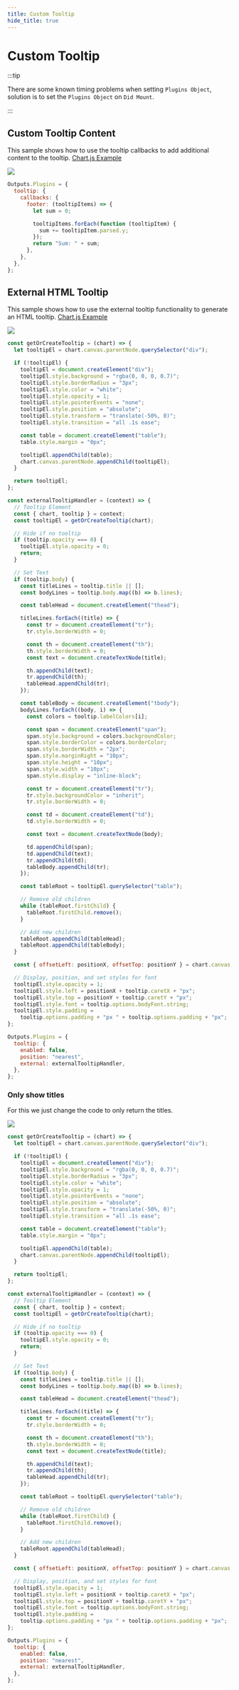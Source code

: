 ```yaml
---
title: Custom Tooltip
hide_title: true
---
```


# Custom Tooltip

:::tip

There are some known timing problems when setting `Plugins Object`,
solution is to set the `Plugins Object` on `Did Mount`.

:::

## Custom Tooltip Content

This sample shows how to use the tooltip callbacks to add additional content to the tooltip.
[Chart.js Example](https://www.chartjs.org/docs/3.6.0/samples/tooltip/content.html)

<div className="ndl-image-with-background l">

![](library/modules/chartjs/guides/custom-tooltip-content.png)

</div>

```js
Outputs.Plugins = {
  tooltip: {
    callbacks: {
      footer: (tooltipItems) => {
        let sum = 0;

        tooltipItems.forEach(function (tooltipItem) {
          sum += tooltipItem.parsed.y;
        });
        return "Sum: " + sum;
      },
    },
  },
};
```

## External HTML Tooltip

This sample shows how to use the external tooltip functionality to generate an HTML tooltip.
[Chart.js Example](https://www.chartjs.org/docs/3.6.0/samples/tooltip/html.html)

<div className="ndl-image-with-background l">

![](library/modules/chartjs/guides/custom-tooltip-content.png)

</div>

```js
const getOrCreateTooltip = (chart) => {
  let tooltipEl = chart.canvas.parentNode.querySelector("div");

  if (!tooltipEl) {
    tooltipEl = document.createElement("div");
    tooltipEl.style.background = "rgba(0, 0, 0, 0.7)";
    tooltipEl.style.borderRadius = "3px";
    tooltipEl.style.color = "white";
    tooltipEl.style.opacity = 1;
    tooltipEl.style.pointerEvents = "none";
    tooltipEl.style.position = "absolute";
    tooltipEl.style.transform = "translate(-50%, 0)";
    tooltipEl.style.transition = "all .1s ease";

    const table = document.createElement("table");
    table.style.margin = "0px";

    tooltipEl.appendChild(table);
    chart.canvas.parentNode.appendChild(tooltipEl);
  }

  return tooltipEl;
};

const externalTooltipHandler = (context) => {
  // Tooltip Element
  const { chart, tooltip } = context;
  const tooltipEl = getOrCreateTooltip(chart);

  // Hide if no tooltip
  if (tooltip.opacity === 0) {
    tooltipEl.style.opacity = 0;
    return;
  }

  // Set Text
  if (tooltip.body) {
    const titleLines = tooltip.title || [];
    const bodyLines = tooltip.body.map((b) => b.lines);

    const tableHead = document.createElement("thead");

    titleLines.forEach((title) => {
      const tr = document.createElement("tr");
      tr.style.borderWidth = 0;

      const th = document.createElement("th");
      th.style.borderWidth = 0;
      const text = document.createTextNode(title);

      th.appendChild(text);
      tr.appendChild(th);
      tableHead.appendChild(tr);
    });

    const tableBody = document.createElement("tbody");
    bodyLines.forEach((body, i) => {
      const colors = tooltip.labelColors[i];

      const span = document.createElement("span");
      span.style.background = colors.backgroundColor;
      span.style.borderColor = colors.borderColor;
      span.style.borderWidth = "2px";
      span.style.marginRight = "10px";
      span.style.height = "10px";
      span.style.width = "10px";
      span.style.display = "inline-block";

      const tr = document.createElement("tr");
      tr.style.backgroundColor = "inherit";
      tr.style.borderWidth = 0;

      const td = document.createElement("td");
      td.style.borderWidth = 0;

      const text = document.createTextNode(body);

      td.appendChild(span);
      td.appendChild(text);
      tr.appendChild(td);
      tableBody.appendChild(tr);
    });

    const tableRoot = tooltipEl.querySelector("table");

    // Remove old children
    while (tableRoot.firstChild) {
      tableRoot.firstChild.remove();
    }

    // Add new children
    tableRoot.appendChild(tableHead);
    tableRoot.appendChild(tableBody);
  }

  const { offsetLeft: positionX, offsetTop: positionY } = chart.canvas;

  // Display, position, and set styles for font
  tooltipEl.style.opacity = 1;
  tooltipEl.style.left = positionX + tooltip.caretX + "px";
  tooltipEl.style.top = positionY + tooltip.caretY + "px";
  tooltipEl.style.font = tooltip.options.bodyFont.string;
  tooltipEl.style.padding =
    tooltip.options.padding + "px " + tooltip.options.padding + "px";
};

Outputs.Plugins = {
  tooltip: {
    enabled: false,
    position: "nearest",
    external: externalTooltipHandler,
  },
};
```

### Only show titles

For this we just change the code to only return the titles.

<div className="ndl-image-with-background l">

![](library/modules/chartjs/guides/only-show-titles-chart.png)

</div>


```js
const getOrCreateTooltip = (chart) => {
  let tooltipEl = chart.canvas.parentNode.querySelector("div");

  if (!tooltipEl) {
    tooltipEl = document.createElement("div");
    tooltipEl.style.background = "rgba(0, 0, 0, 0.7)";
    tooltipEl.style.borderRadius = "3px";
    tooltipEl.style.color = "white";
    tooltipEl.style.opacity = 1;
    tooltipEl.style.pointerEvents = "none";
    tooltipEl.style.position = "absolute";
    tooltipEl.style.transform = "translate(-50%, 0)";
    tooltipEl.style.transition = "all .1s ease";

    const table = document.createElement("table");
    table.style.margin = "0px";

    tooltipEl.appendChild(table);
    chart.canvas.parentNode.appendChild(tooltipEl);
  }

  return tooltipEl;
};

const externalTooltipHandler = (context) => {
  // Tooltip Element
  const { chart, tooltip } = context;
  const tooltipEl = getOrCreateTooltip(chart);

  // Hide if no tooltip
  if (tooltip.opacity === 0) {
    tooltipEl.style.opacity = 0;
    return;
  }

  // Set Text
  if (tooltip.body) {
    const titleLines = tooltip.title || [];
    const bodyLines = tooltip.body.map((b) => b.lines);

    const tableHead = document.createElement("thead");

    titleLines.forEach((title) => {
      const tr = document.createElement("tr");
      tr.style.borderWidth = 0;

      const th = document.createElement("th");
      th.style.borderWidth = 0;
      const text = document.createTextNode(title);

      th.appendChild(text);
      tr.appendChild(th);
      tableHead.appendChild(tr);
    });

    const tableRoot = tooltipEl.querySelector("table");

    // Remove old children
    while (tableRoot.firstChild) {
      tableRoot.firstChild.remove();
    }

    // Add new children
    tableRoot.appendChild(tableHead);
  }

  const { offsetLeft: positionX, offsetTop: positionY } = chart.canvas;

  // Display, position, and set styles for font
  tooltipEl.style.opacity = 1;
  tooltipEl.style.left = positionX + tooltip.caretX + "px";
  tooltipEl.style.top = positionY + tooltip.caretY + "px";
  tooltipEl.style.font = tooltip.options.bodyFont.string;
  tooltipEl.style.padding =
    tooltip.options.padding + "px " + tooltip.options.padding + "px";
};

Outputs.Plugins = {
  tooltip: {
    enabled: false,
    position: "nearest",
    external: externalTooltipHandler,
  },
};
```